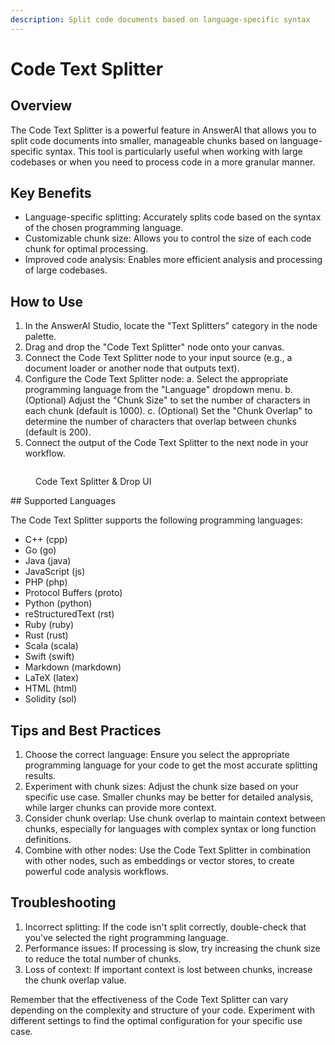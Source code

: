 ```yaml
---
description: Split code documents based on language-specific syntax
---
```


# Code Text Splitter

## Overview

The Code Text Splitter is a powerful feature in AnswerAI that allows you to split code documents into smaller, manageable chunks based on language-specific syntax. This tool is particularly useful when working with large codebases or when you need to process code in a more granular manner.

## Key Benefits

-   Language-specific splitting: Accurately splits code based on the syntax of the chosen programming language.
-   Customizable chunk size: Allows you to control the size of each code chunk for optimal processing.
-   Improved code analysis: Enables more efficient analysis and processing of large codebases.

## How to Use

1. In the AnswerAI Studio, locate the "Text Splitters" category in the node palette.
2. Drag and drop the "Code Text Splitter" node onto your canvas.
3. Connect the Code Text Splitter node to your input source (e.g., a document loader or another node that outputs text).
4. Configure the Code Text Splitter node:
   a. Select the appropriate programming language from the "Language" dropdown menu.
   b. (Optional) Adjust the "Chunk Size" to set the number of characters in each chunk (default is 1000).
   c. (Optional) Set the "Chunk Overlap" to determine the number of characters that overlap between chunks (default is 200).
5. Connect the output of the Code Text Splitter to the next node in your workflow.

<!-- TODO: Add a screenshot showing the Code Text Splitter node configuration panel -->
<figure><img src="/.gitbook/assets/screenshots/codetextsplitter.png" alt="" /><figcaption><p> Code Text Splitter &#x26; Drop UI</p></figcaption></figure>
## Supported Languages

The Code Text Splitter supports the following programming languages:

-   C++ (cpp)
-   Go (go)
-   Java (java)
-   JavaScript (js)
-   PHP (php)
-   Protocol Buffers (proto)
-   Python (python)
-   reStructuredText (rst)
-   Ruby (ruby)
-   Rust (rust)
-   Scala (scala)
-   Swift (swift)
-   Markdown (markdown)
-   LaTeX (latex)
-   HTML (html)
-   Solidity (sol)

## Tips and Best Practices

1. Choose the correct language: Ensure you select the appropriate programming language for your code to get the most accurate splitting results.
2. Experiment with chunk sizes: Adjust the chunk size based on your specific use case. Smaller chunks may be better for detailed analysis, while larger chunks can provide more context.
3. Consider chunk overlap: Use chunk overlap to maintain context between chunks, especially for languages with complex syntax or long function definitions.
4. Combine with other nodes: Use the Code Text Splitter in combination with other nodes, such as embeddings or vector stores, to create powerful code analysis workflows.

## Troubleshooting

1. Incorrect splitting: If the code isn't split correctly, double-check that you've selected the right programming language.
2. Performance issues: If processing is slow, try increasing the chunk size to reduce the total number of chunks.
3. Loss of context: If important context is lost between chunks, increase the chunk overlap value.

Remember that the effectiveness of the Code Text Splitter can vary depending on the complexity and structure of your code. Experiment with different settings to find the optimal configuration for your specific use case.
